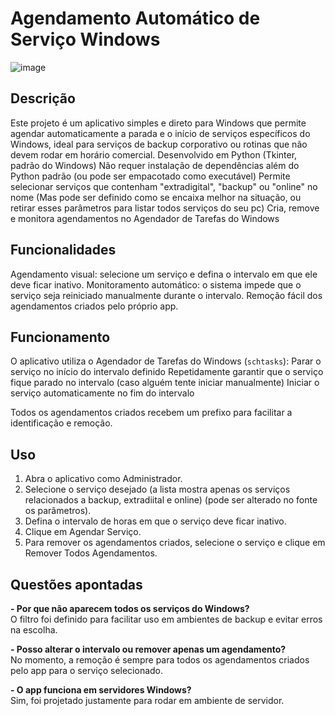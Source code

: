 # Agendamento Automático de Serviço Windows
![image](https://github.com/user-attachments/assets/bf0c8f6f-75af-4f5f-96ec-1c3bd7c4d69b)

## Descrição
Este projeto é um aplicativo simples e direto para Windows que permite agendar automaticamente a parada e o início de serviços específicos do Windows, ideal para serviços de backup corporativo ou rotinas que não devem rodar em horário comercial.
Desenvolvido em Python (Tkinter, padrão do Windows)
Não requer instalação de dependências além do Python padrão (ou pode ser empacotado como executável)
Permite selecionar serviços que contenham "extradigital", "backup" ou "online" no nome (Mas pode ser definido como se encaixa melhor na situação, ou retirar esses parâmetros para listar todos serviços do seu pc)
Cria, remove e monitora agendamentos no Agendador de Tarefas do Windows

## Funcionalidades
Agendamento visual: selecione um serviço e defina o intervalo em que ele deve ficar inativo.
Monitoramento automático: o sistema impede que o serviço seja reiniciado manualmente durante o intervalo.
Remoção fácil dos agendamentos criados pelo próprio app.

## Funcionamento
O aplicativo utiliza o Agendador de Tarefas do Windows (`schtasks`):
Parar o serviço no início do intervalo definido
Repetidamente garantir que o serviço fique parado no intervalo (caso alguém tente iniciar manualmente)
Iniciar o serviço automaticamente no fim do intervalo

Todos os agendamentos criados recebem um prefixo para facilitar a identificação e remoção.

## Uso
1. Abra o aplicativo como Administrador.
2. Selecione o serviço desejado (a lista mostra apenas os serviços relacionados a backup, extradiital e online) (pode ser alterado no fonte os parâmetros).
3. Defina o intervalo de horas em que o serviço deve ficar inativo.
4. Clique em Agendar Serviço.
5. Para remover os agendamentos criados, selecione o serviço e clique em Remover Todos Agendamentos.

## Questões apontadas
**- Por que não aparecem todos os serviços do Windows?**  
O filtro foi definido para facilitar uso em ambientes de backup e evitar erros na escolha.

**- Posso alterar o intervalo ou remover apenas um agendamento?**  
No momento, a remoção é sempre para todos os agendamentos criados pelo app para o serviço selecionado.

**- O app funciona em servidores Windows?**  
Sim, foi projetado justamente para rodar em ambiente de servidor.
